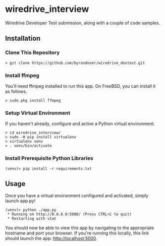 # wiredrive_interview
Wiredrive Developer Test submission, along with a couple of code samples.

## Installation

### Clone This Repository

```
> git clone https://github.com/byrondover/wiredrive_devtest.git
```

### Install ffmpeg

You'll need ffmpeg installed to run this app. On FreeBSD, you can install it as follows.

```
> sudo pkg install ffmpeg
```

### Setup Virtual Environment

If you haven't already, configure and active a Python virtual environment.

```
> cd wiredrive_interview/
> sudo -H pip install virtualenv
> virtualenv venv
> . venv/bin/activate
```

### Install Prerequisite Python Libraries

```
(venv)> pip install -r requirements.txt
```

## Usage

Once you have a virtual environment configured and activated, simply launch app.py!

```
(venv)> python ./app.py
 * Running on http://0.0.0.0:5000/ (Press CTRL+C to quit)
 * Restarting with stat
```

You should now be able to view this app by navigating to the appropriate hostname and port your browser. If you're running this locally, this link should launch the app: [http://localhost:5000](http://localhost:5000/).
